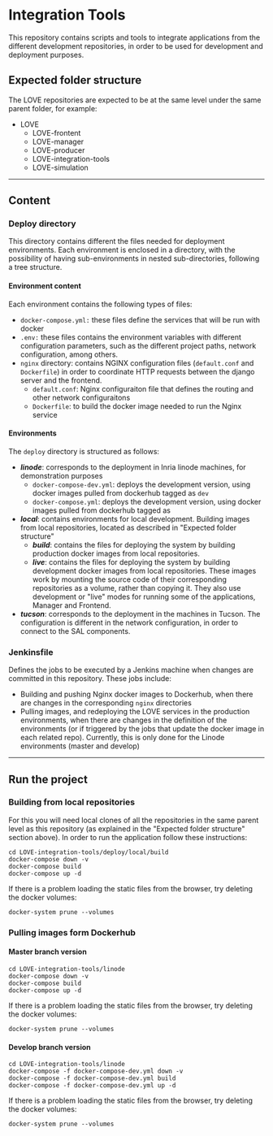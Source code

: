 # Integration Tools

This repository contains scripts and tools to integrate applications from the different development repositories, in order to be used for development and deployment purposes.

## Expected folder structure
The LOVE repositories are expected to be at the same level under the same parent folder, for example:

* LOVE
  - LOVE-frontent
  - LOVE-manager
  - LOVE-producer
  - LOVE-integration-tools
  - LOVE-simulation
---

## Content

### Deploy directory
This directory contains different the files needed for deployment environments. Each environment is enclosed in a directory, with the possibility of having sub-environments in nested sub-directories, following a tree structure.

#### Environment content
Each environment contains the following types of files:

  * `docker-compose.yml:` these files define the services that will be run with docker
  * `.env:` these files contains the environment variables with different configuration parameters, such as the different project paths, network configuration, among others.
  * `nginx` directory: contains NGINX configuration files (`default.conf` and `Dockerfile`) in order to coordinate HTTP requests between the django server and the frontend.
    * `default.conf`: Nginx configuraiton file that defines the routing and other network configuraitons
    * `Dockerfile`: to build the docker image needed to run the Nginx service

#### Environments
The `deploy` directory is structured as follows:
  * ***linode***: corresponds to the deployment in Inria linode machines, for demonstration purposes
    * `docker-compose-dev.yml`: deploys the development version, using docker images pulled from dockerhub tagged as `dev`
    * `docker-compose.yml`: deploys the development version, using docker images pulled from dockerhub tagged as
  * ***local***: contains environments for local development. Building images from local repositories, located as described in "Expected folder structure"
    * ***build***: contains the files for deploying the system by building production docker images from local repositories.
    * ***live***: contains the files for deploying the system by building development docker images from local repositories. These images work by mounting the source code of their corresponding repositories as a volume, rather than copying it. They also use development or "live" modes for running some of the applications, Manager and Frontend.
  * ***tucson***: corresponds to the deployment in the machines in Tucson. The configuration is different in the network configuration, in order to connect to the SAL components.

### Jenkinsfile
Defines the jobs to be executed by a Jenkins machine when changes are committed in this repository. These jobs include:
* Building and pushing Nginx docker images to Dockerhub, when there are changes in the corresponding `nginx` directories
* Pulling images, and redeploying the LOVE services in the production environments, when there are changes in the definition of the environments (or if triggered by the jobs that update the docker image in each related repo). Currently, this is only done for the Linode environments (master and develop)

---

## Run the project
### Building from local repositories
For this you will need local clones of all the repositories in the same parent level as this repository (as explained in the "Expected folder structure" section above). In order to run the application follow these instructions:

```
cd LOVE-integration-tools/deploy/local/build
docker-compose down -v
docker-compose build
docker-compose up -d
```

If there is a problem loading the static files from the browser, try deleting the docker volumes:
```
docker-system prune --volumes
```

### Pulling images form Dockerhub
#### Master branch version
```
cd LOVE-integration-tools/linode
docker-compose down -v
docker-compose build
docker-compose up -d
```

If there is a problem loading the static files from the browser, try deleting the docker volumes:
```
docker-system prune --volumes
```

#### Develop branch version
```
cd LOVE-integration-tools/linode
docker-compose -f docker-compose-dev.yml down -v
docker-compose -f docker-compose-dev.yml build
docker-compose -f docker-compose-dev.yml up -d
```

If there is a problem loading the static files from the browser, try deleting the docker volumes:
```
docker-system prune --volumes
```
